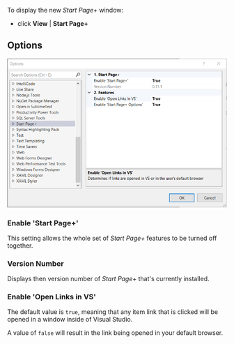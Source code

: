 To display the new *Start Page+* window:

- click **View** | **Start Page+**

## Options

![General Options](assets/images/general-options.png)

### Enable 'Start Page+'

This setting allows the whole set of _Start Page+_ features to be turned off together.

### Version Number

Displays then version number of _Start Page+_ that's currently installed.

### Enable 'Open Links in VS'

The default value is `true`, meaning that any item link that is clicked will be opened in a window
inside of Visual Studio.

A value of `false` will result in the link being opened in your default browser.